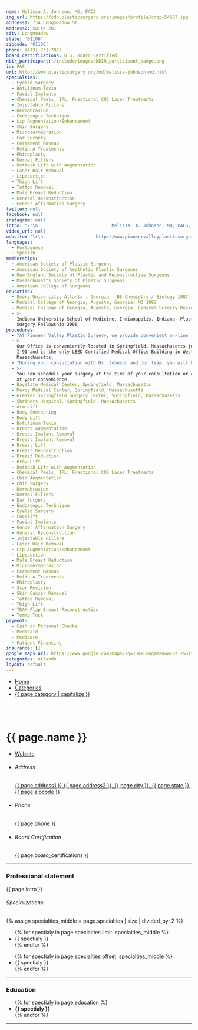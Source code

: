 ```yaml
---
name: Melissa A. Johnson, MD, FACS
img_url: https://cdn.plasticsurgery.org/images/profile/crop-54637.jpg
address1: 734 Longmeadow St.
address2: Suite 201
city: Longmeadow
state: '01106'
zipcode: '01106'
phone: (413) 731-7877
board_certifications: U.S. Board Certified
nbir_participant: /include/images/NBIR_participant_badge.png
id: FAS
url: http://www.plasticsurgery.org/md/melissa-johnson-md.html
specialties:
  - Eyelid Surgery
  - Botulinum Toxin
  - Facial Implants
  - Chemical Peels, IPL, Fractional CO2 Laser Treatments
  - Injectable Fillers
  - Dermabrasion
  - Endoscopic Technique
  - Lip Augmentation/Enhancement
  - Chin Surgery
  - Microdermabrasion
  - Ear Surgery
  - Permanent Makeup
  - Retin-A Treatments
  - Rhinoplasty
  - Dermal Fillers
  - Buttock Lift with Augmentation
  - Laser Hair Removal
  - Liposuction
  - Thigh Lift
  - Tattoo Removal
  - Male Breast Reduction
  - General Reconstruction
  - Gender Affirmation Surgery
twitter: null
facebook: null
instagram: null
intro: "\r\n                            Melissa  A. Johnson, MD, FACS, is an ASPS Member plastic surgeon who is board certified by The American Board of Plastic Surgery®\r\n                            and trained specifically in plastic surgery. ASPS members operate only in accredited medical facilities, adhere to a\r\n                            strict code of ethics and fulfill continuing medical education requirements in plastic surgery, including training in\r\n                            patient safety techniques. As your medical partner, Dr. Johnson is dedicated to\r\n                            working with you to achieve your goals.\r\n                        "
video_url: null
website: "\r\n                    http://www.pioneervalleyplasticsurgery.com\r\n                "
languages:
  - Portuguese
  - Spanish
memberships:
  - American Society of Plastic Surgeons
  - American Society of Aesthetic Plastic Surgeons
  - New England Society of Plastic and Reconstructive Surgeons
  - Massachusetts Society of Plastic Surgeons
  - American College of Surgeons
education:
  - Emory University, Atlanta , Georgia - BS Chemistry / Biology 1987
  - Medical College of Georgia, Augusta, Georgia- MD 1992
  - Medical College of Georgia, Augusta, Georgia- General Surgery Residency 1998
  - >-
    Indiana University School of Medicine, Indianapolis, Indiana- Plastic
    Surgery Fellowship 2000
procedures:
  - "At Pioneer Valley Plastic Surgery, we provide convenient on-line registering prior to your consultation.\_ If you would prefer to register at the time of your appointment, we have computers and office staff who are available to help you.\_ Just let them know what works best for you."
  - >-
    Our Office is conveniently located in Springfield, Massachusetts just off of
    I-91 and is the only LEED Certified Medical Office Building in Western
    Massachusetts.
  - "During your consultation with Dr. Johnson and our team, you will have time to discuss your aesthetic surgery needs, ask questions,\_and be educated on options available to you.\_\_\_An individualized\_plan is developed to meet your goals."
  - >-
    You can schedule your surgery at the time of your consultation or can call
    at your convenience.
  - Baystate Medical Center, Springfield, Massachusetts
  - Mercy Medical Center, Springfield, Massachusetts
  - Greater Springfield Surgery Center, Springfield, Massachusetts
  - Shriners Hospital, Springfield, Massachusetts
  - Arm Lift
  - Body Contouring
  - Body Lift
  - Botulinum Toxin
  - Breast Augmentation
  - Breast Implant Removal
  - Breast Implant Removal
  - Breast Lift
  - Breast Reconstruction
  - Breast Reduction
  - Brow Lift
  - Buttock Lift with Augmentation
  - Chemical Peels, IPL, Fractional CO2 Laser Treatments
  - Chin Augmentation
  - Chin Surgery
  - Dermabrasion
  - Dermal Fillers
  - Ear Surgery
  - Endoscopic Technique
  - Eyelid Surgery
  - Facelift
  - Facial Implants
  - Gender Affirmation Surgery
  - General Reconstruction
  - Injectable Fillers
  - Laser Hair Removal
  - Lip Augmentation/Enhancement
  - Liposuction
  - Male Breast Reduction
  - Microdermabrasion
  - Permanent Makeup
  - Retin-A Treatments
  - Rhinoplasty
  - Scar Revision
  - Skin Cancer Removal
  - Tattoo Removal
  - Thigh Lift
  - TRAM Flap Breast Reconstruction
  - Tummy Tuck
payment:
  - Cash or Personal Checks
  - Medicaid
  - Medicare
  - Patient Financing
insurance: []
google_maps_url: https://www.google.com/maps/?q=734+Longmeadow+St.+Suite+201+Longmeadow
categories: orlando
layout: default
---
```


<div id="breadcrumb">
	<div class="container">
		<ul>
			<li><a href="#">Home</a></li>
			<li><a href="/categories/{{ page.category }}">Categories</a></li>
      <li><a href="/categories/{{ page.category }}">{{ page.category | capitalize }}</a></li>
		</ul>
	</div>
</div>
<div class="container margin_60">
	<div class="row justify-content-md-center">
		<div class="col-xl-8 col-lg-8">
			<nav id="secondary_nav">
				<div class="container" style="height:25px;">
				</div>
			</nav>
			<div id="section_1">
				<div class="box_general_3">
					<div class="profile">
						<div class="row">
							<div class="col-lg-5 col-md-4">
								<figure>
									<img src="{{ page.img_url }}" alt="" class="img-fluid">
								</figure>
							</div>
							<div class="col-lg-7 col-md-8">
								<h1>{{ page.name }}</h1>
                <ul class="statistic">
                  <a href="{{ page.website }}" target="_blank"><li>Website</li></a>
                </ul>
								<ul class="contacts">
									<li>
										<h6>Address</h6>
										<a target="_blank" href="{{ page.google_maps_url }}">
										  {{ page.address1 }} {{ page.address2 }}, {{ page.city }}, {{ page.state }}, {{ page.zipcode }}
										</a>
									</li>
									<li>
										<h6>Phone</h6> <a href="tel://{{ page.phone }}">{{ page.phone }}</a>
									</li>
                  <li>
                    <h6>Board Certification</h6>{{ page.board_certifications }}
                  </li>
								</ul>
							</div>
						</div>
					</div>
					<hr>
          <div class="indent_title_in">
            <i class="pe-7s-user"></i>
            <h3>Professional statement</h3>
          </div>
          <div class="wrapper_indent">
            <p>{{ page.intro }}</p>
            <h6>Specializations</h6>
            <div class="row">
              {% assign specialties_middle = page.specialties | size | divided_by: 2 %}
              <div class="col-lg-6">
                <ul class="bullets">
                  {% for spectialy in page.specialties limit: specialties_middle %}
                    <li>{{ spectialy }}</li>
                  {% endfor %}
                </ul>
              </div>
              <div class="col-lg-6">
                <ul class="bullets">
                  {% for spectialy in page.specialties offset: specialties_middle %}
                    <li>{{ spectialy }}</li>
                  {% endfor %}
                </ul>
              </div>
            </div>
          </div>
          <!-- /wrapper indent -->
          <hr>
          <div class="indent_title_in">
            <i class="pe-7s-news-paper"></i>
            <h3>Education</h3>
          </div>
          <div class="wrapper_indent">
            <ul class="list_edu">
              {% for spectialy in page.education %}
                <li><strong>{{ spectialy }}</strong></li>
              {% endfor %}
            </ul>
          </div>
          <hr>
				</div>
				<!-- /section_1 -->
			</div>
		</div>
	</div>
	<!-- /row -->
</div>

